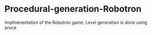 # Procedural-generation-Robotron
 Implmenentation of the Robotron game. Level generation is done using proce 
